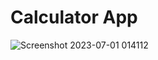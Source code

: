 # Calculator App


![Screenshot 2023-07-01 014112](https://github.com/anvita-kumar30/CalculatorApp/assets/109106936/78a7c442-f7a1-4890-b8b9-c40ffdca81a3)
